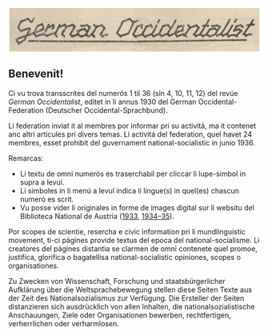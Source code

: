 <p style="text-align: center;"><img src="img/german-occidentalist.png" alt="German Occidentalist" /></p>

## Benevenit!

Ci vu trova transscrites del numerós 1 til 36 (sin 4, 10, 11, 12) del revúe *German Occidentalist*, editet in li annus 1930 del German Occidental-Federation (Deutscher Occidental-Sprachbund).

Li federation inviat it al membres por informar pri su activitá, ma it contenet anc altri articules pri divers temas. Li activitá del federation, quel havet 24 membres, esset prohibit del guvernament national-socialistic in junio 1936.

Remarcas:

- Li textu de omni numerós es traserchabil per cliccar li lupe-simbol in supra a levul.
- Li simboles in li menú a levul indica li lingue(s) in quel(es) chascun numeró es scrit.
- Vu posse vider li originales in forme de images digital sur li websitu del Biblioteca National de Austria ([1933](https://digital.onb.ac.at/RepViewer/viewer.faces?doc=DOD_60772), [1934–35](https://digital.onb.ac.at/RepViewer/viewer.faces?doc=DOD_60773)).

<div class="warning">
Por scopes de scientie, resercha e civic information pri li mundlinguistic movement, ti-ci págines provide textus del epoca del national-socialisme. Li creatores del págines distantia se clarmen de omni contenete quel promoe, justifica, glorifica o bagatellisa national-socialistic opiniones, scopes o organisationes.

Zu Zwecken von Wissenschaft, Forschung und staatsbürgerlicher Aufklärung über die Weltsprachebewegung stellen diese Seiten Texte aus der Zeit des Nationalsozialismus zur Verfügung. Die Ersteller der Seiten distanzieren sich ausdrücklich von allen Inhalten, die nationalsozialistische Anschauungen, Ziele oder Organisationen bewerben, rechtfertigen, verherrlichen oder verharmlosen.
</div>
